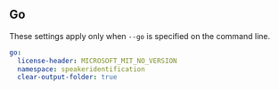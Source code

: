 ## Go

These settings apply only when `--go` is specified on the command line.

``` yaml $(go)
go:
  license-header: MICROSOFT_MIT_NO_VERSION
  namespace: speakeridentification
  clear-output-folder: true
```

